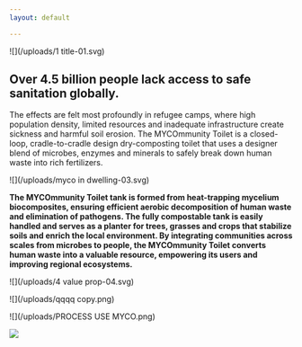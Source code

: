 ```yaml
---
layout: default

---
```


![](/uploads/1 title-01.svg)

## Over 4.5 billion people lack access to safe sanitation globally.

The effects are felt most profoundly in refugee camps, where high population density, limited resources and inadequate infrastructure create sickness and harmful soil erosion. The MYCOmmunity Toilet is a closed-loop, cradle-to-cradle design dry-composting toilet that uses a designer blend of microbes, enzymes and minerals to safely break down human waste into rich fertilizers.

![](/uploads/myco in dwelling-03.svg)

**The MYCOmmunity Toilet tank is formed from heat-trapping mycelium biocomposites, ensuring efficient aerobic decomposition of human waste and elimination of pathogens. The fully compostable tank is easily handled and serves as a planter for trees, grasses and crops that stabilize soils and enrich the local environment. By integrating communities across scales from microbes to people, the MYCOmmunity Toilet converts human waste into a valuable resource, empowering its users and improving regional ecosystems.**

![](/uploads/4 value prop-04.svg)

![](/uploads/qqqq copy.png)

![](/uploads/PROCESS USE MYCO.png)

![](/uploads/diagrams.png)